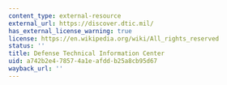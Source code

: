 ```yaml
---
content_type: external-resource
external_url: https://discover.dtic.mil/
has_external_license_warning: true
license: https://en.wikipedia.org/wiki/All_rights_reserved
status: ''
title: Defense Technical Information Center
uid: a742b2e4-7857-4a1e-afdd-b25a8cb95d67
wayback_url: ''
---
```

